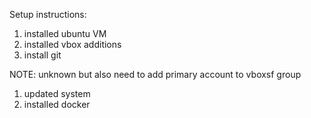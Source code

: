 Setup instructions:

1. installed ubuntu VM
1. installed vbox additions
1. install git

NOTE: unknown but also need to add primary account to vboxsf group

1. updated system 
1. installed docker 


